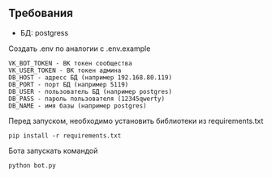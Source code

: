 ## Требования
* БД: postgress

Создать .env по аналогии с .env.example
```commandline
VK_BOT_TOKEN - ВК токен сообщества
VK_USER_TOKEN - ВК токен админа
DB_HOST - адресс БД (например 192.168.80.119)
DB_PORT - порт БД (например 5119)
DB_USER - пользователь БД (например postgres)
DB_PASS - пароль пользователя (12345qwerty)
DB_NAME - имя базы (например postgres)
```

Перед запуском, необходимо установить библиотеки из requirements.txt
```commandline
pip install -r requirements.txt
```

Бота запускать командой
```commandline
python bot.py
```
